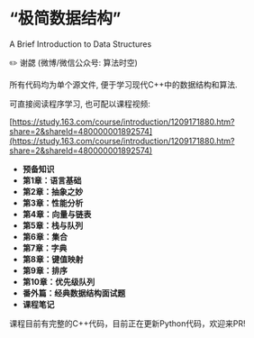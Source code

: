 # “极简数据结构”

A Brief Introduction to Data Structures

:pencil2: 谢勰 \(微博/微信公众号: 算法时空\)

所有代码均为单个源文件, 便于学习现代C++中的数据结构和算法.

可直接阅读程序学习, 也可配以课程视频: 

[https://study.163.com/course/introduction/1209171880.htm?share=2&shareId=480000001892574](https://study.163.com/course/introduction/1209171880.htm?share=2&shareId=480000001892574)


* **预备知识**
* **第1章：语言基础**
* **第2章：抽象之妙**
* **第3章：性能分析**
* **第4章：向量与链表**
* **第5章：栈与队列**
* **第6章：集合**
* **第7章：字典**
* **第8章：键值映射**
* **第9章：排序**
* **第10章：优先级队列**
* **番外篇：经典数据结构面试题**
* **课程笔记**

课程目前有完整的C++代码，目前正在更新Python代码，欢迎来PR!
